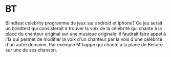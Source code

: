 # BT
Blindtest celebrity
programme de jeux sur android et Iphone?
Ce jeu serait un blindtest qui consisterait à trouver la voix de la célébrité qui chante à la place du chanteur original sur une musique originale.
il faudrait faire appel à l'Ia qui permet de modifier la voix d'un chanteur par la vois d'une célébrité d'un autre domaine. Par exemple M'bappé qui chante à la place de Becare sur une de ses chanson.
